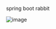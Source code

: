 spring boot rabbit

![image](https://github.com/moshdev2213/Springboot-RabbitMq/assets/103739510/14151579-62a7-4b53-a38e-f110a3193f48)